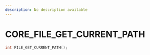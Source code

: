 ```yaml
---
description: No description available 
---
```


# CORE\_FILE_GET_CURRENT_PATH

```cpp
int FILE_GET_CURRENT_PATH();
```